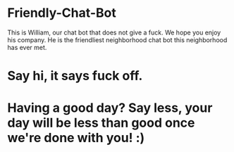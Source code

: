 # Friendly-Chat-Bot

This is William, our chat bot that does not give a fuck. We hope you enjoy his company. 
He is the friendliest neighborhood chat bot this neighborhood has ever met. 

# Say hi, it says fuck off. 
# Having a good day? Say less, your day will be less than good once we're done with you! :)
